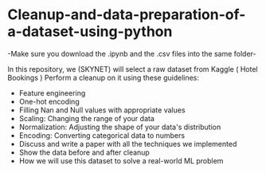 # Cleanup-and-data-preparation-of-a-dataset-using-python

-Make sure you download the .ipynb and the .csv files into the same folder-

In this repository, we (SKYNET) will select a raw dataset from Kaggle  ( Hotel Bookings )
Perform a cleanup on it using these guidelines:
- Feature engineering
- One-hot encoding
- Filling Nan and Null values with appropriate values
- Scaling: Changing the range of your data
- Normalization: Adjusting the shape of your data's distribution
- Encoding: Converting categorical data to numbers
- Discuss and write a paper with all the techniques we implemented
- Show the data before and after cleanup
- How we will use this dataset to solve a real-world ML problem
